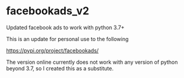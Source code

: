 # facebookads_v2
Updated facebook ads to work with python 3.7+

This is an update for personal use to the following

https://pypi.org/project/facebookads/

The version online currently does not work with any version of python beyond 3.7, so I created this as a substitute.
